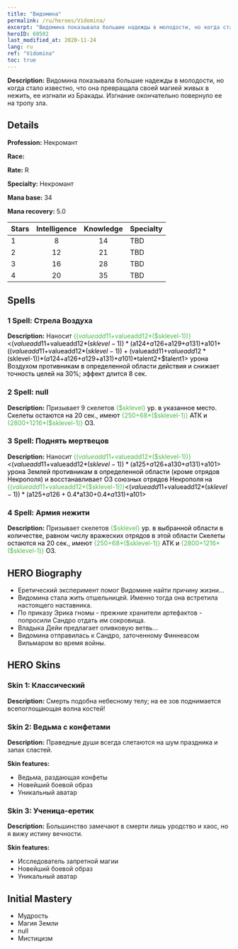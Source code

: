 ```yaml
---
title: "Видомина"
permalink: /ru/heroes/Vidomina/
excerpt: "Видомина показывала большие надежды в молодости, но когда стало известно, что она превращала своей магией живых в нежить, ее изгнали из Бракады. Изгнание окончательно повернуло ее на тропу зла."
heroID: 60502
last_modified_at: 2020-11-24
lang: ru
ref: "Vidomina"
toc: true
---
```

 **Description:** Видомина показывала большие надежды в молодости, но когда стало известно, что она превращала своей магией живых в нежить, ее изгнали из Бракады. Изгнание окончательно повернуло ее на тропу зла.
## Details
 **Profession:** Некромант

 **Race:** 

 **Rate:** R

 **Specialty:** Некромант

 **Mana base:** 34

 **Mana recovery:** 5.0


  | Stars   |  Intelligence  |    Knowledge   |      Specialty     |
  |---------|:---------------:|:---------------:|--------------------|
  |    1    | 8 | 14 | TBD |
  |    2    | 12 | 21 | TBD |
  |    3    | 16 | 28 | TBD |
  |    4    | 20 | 35 | TBD |

## Spells
### 1 Spell: Стрела Воздуха
 **Description:** Наносит <span style="color: #48b946">{($valueadd11+$valueadd12*($sklevel-1))}<span style="color: black"><($valueadd11+$valueadd12*($sklevel-1))*($a124+$a126+$a129+$a131)+$a101+(($valueadd11+$valueadd12*($sklevel-1))+($valueadd11+$valueadd12*($sklevel-1))*($a124+$a126+$a129+$a131)+$a101)*$talent2+$talent1> урона Воздухом противникам в определенной области действия и снижает точность целей на 30%; эффект длится 8 сек.

### 2 Spell: null
 **Description:** Призывает 9 скелетов <span style="color: #48b946">{$sklevel}<span style="color: black"> ур. в указанное место. Скелеты остаются на 20 сек., имеют <span style="color: #48b946">{250+68*($sklevel-1)}<span style="color: black"> АТК и <span style="color: #48b946">{2800+1216*($sklevel-1)}<span style="color: black"> ОЗ.

### 3 Spell: Поднять мертвецов
 **Description:** Наносит <span style="color: #48b946">{($valueadd11+$valueadd12*($sklevel-1))}<span style="color: black"><($valueadd11+$valueadd12*($sklevel-1))*($a125+$a126+$a130+$a131)+$a101> урона Землей противникам в определенной области (кроме отрядов Некрополя) и восстанавливает ОЗ союзных отрядов Некрополя на <span style="color: #48b946">{($valueadd11+$valueadd12*($sklevel-1))}<span style="color: black"><($valueadd11+$valueadd12*($sklevel-1))*($a125+$a126+0.4*$a130+0.4*$a131)+$a101>

### 4 Spell: Армия нежити
 **Description:** Призывает скелетов <span style="color: #48b946">{$sklevel}<span style="color: black"> ур. в выбранной области в количестве, равном числу вражеских отрядов в этой области Скелеты остаются на 20 сек., имеют <span style="color: #48b946">{250+68*($sklevel-1)}<span style="color: black"> АТК и <span style="color: #48b946">{2800+1216*($sklevel-1)}<span style="color: black"> ОЗ.


## HERO Biography
   - Еретический эксперимент помог Видомине найти причину жизни...
   - Видомина стала жить отшельницей. Именно тогда она встретила настоящего наставника.
   - По приказу Эрика гномы - прежние хранители артефактов - попросили Сандро отдать им сокровища.
   - Владыка Дейи предлагает оливковую ветвь...
   - Видомина отправилась к Сандро, заточенному Финнеасом Вильмаром во время войны.

## HERO Skins
### Skin 1: **Классический**

 **Description:** Смерть подобна небесному телу; на ее зов поднимается всепоглощающая волна костей!


### Skin 2: **Ведьма с конфетами**

 **Description:** Праведные души всегда слетаются на шум праздника и запах сластей.

 **Skin features:** 

   - Ведьма, раздающая конфеты
   - Новейший боевой образ
   - Уникальный аватар

### Skin 3: **Ученица-еретик**

 **Description:** Большинство замечают в смерти лишь уродство и хаос, но я вижу истину вечности.

 **Skin features:** 

   - Исследователь запретной магии
   - Новейший боевой образ
   - Уникальный аватар


## Initial Mastery
   - Мудрость
   - Магия Земли
   - null
   - Мистицизм
